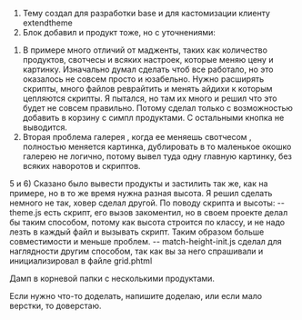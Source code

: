 1) Тему создал для разработки base и для кастомизации клиенту extendtheme
3) Блок добавил и продукт тоже, но с уточнениями:
1. В примере много отличий от мадженты, таких как количество продуктов, 
свотчесы и всяких настроек, которые меняю цену и картинку. 
Изначально думал сделать чтоб все работало, но это оказалось не совсем просто и юзабельно.
Нужно расширять скрипты, много файлов реврайтить и менять айдихи к которым цепляются скрипты. 
Я пытался, но там их много и решил что это будет не совсем правильно.
Потому сделал только с возможностью добавить в корзину с симпл продуктами. 
С остальными кнопка не выводится.
2. Вторая проблема галерея , когда ее меняешь свотчесом , полностью меняется картинка, 
дублировать в то маленькое окошко галерею не логично, потому вывел туда одну главную картинку, без всяких наворотов и скриптов.

5 и 6) Сказано было вывести продукты и застилить так же, как на примере, но в то же время 
нужна разная высота. Я решил сделать немного не так, ховер сделал другой.
По поводу скрипта и высоты: 
-- theme.js есть скрипт, его вызов закоментил, но в своем проекте делал бы таким способом, 
потому как высота строится по классу, и не надо лезть в каждый файл и вызывать скрипт. 
Таким образом больше совместимости и меньше проблем. 
-- match-height-init.js сделал для наглядности другим способом, так как вы за него спрашивали и инициализировал в файле grid.phtml

Дамп в корневой папки с несколькими продуктами.

Если нужно что-то доделать, напишите доделаю, или если мало верстки, то доверстаю.